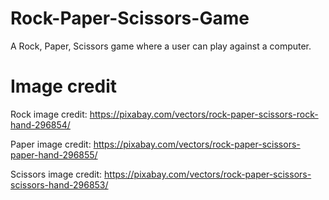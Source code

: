 # Rock-Paper-Scissors-Game
A Rock, Paper, Scissors game where a user can play against a computer. 


# Image credit 
Rock image credit:
https://pixabay.com/vectors/rock-paper-scissors-rock-hand-296854/

Paper image credit:
https://pixabay.com/vectors/rock-paper-scissors-paper-hand-296855/

Scissors image credit:
https://pixabay.com/vectors/rock-paper-scissors-scissors-hand-296853/